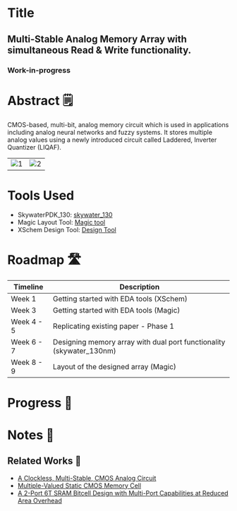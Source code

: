 # Title
## Multi-Stable Analog Memory Array with simultaneous Read & Write functionality.
### Work-in-progress

# Abstract 🗒

CMOS-based, multi-bit, analog memory circuit which is used in applications including analog neural networks and fuzzy systems. 
It stores multiple analog values using a newly introduced circuit called Laddered, Inverter Quantizer (LIQAF).

<table>
  <tr>
    <td><img src="https://i.imgur.com/72Xzwld.png" alt="1"></td>
    <td><img src="https://i.imgur.com/Epmj5RY.png" alt="2"></td>
   </tr> 
</table>

# Tools Used

- SkywaterPDK_130: [skywater_130](https://github.com/google/skywater-pdk)
- Magic Layout Tool: [Magic tool](http://opencircuitdesign.com/magic/)
- XSchem Design Tool: [Design Tool](https://github.com/StefanSchippers/xschem)

# Roadmap 🛣

| Timeline | Description |
|-----------------|---------------------------|
| Week 1 | Getting started with EDA tools (XSchem) |
| Week 3 | Getting started with EDA tools (Magic) |
| Week 4 - 5 | Replicating existing paper - Phase 1 |
| Week 6 - 7 | Designing memory array with dual port functionality (skywater_130nm) |
| Week 8 - 9 | Layout of the designed array (Magic) |


# Progress 🚧

# Notes 📔

## Related Works 🧐

- [A Clockless, Multi-Stable, CMOS Analog Circuit](https://ieeexplore.ieee.org/document/6865497)
- [Multiple-Valued Static CMOS Memory Cell](https://ieeexplore.ieee.org/document/924070)
- [A 2-Port 6T SRAM Bitcell Design with Multi-Port Capabilities at Reduced Area Overhead](https://ieeexplore.ieee.org/document/5450397?arnumber=5450397)

